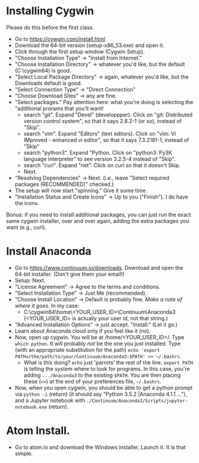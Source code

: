 # Installing Cygwin 

Please do this before the first class.

* Go to https://cywgin.com/install.html
* Download the 64-bit version (setup-x86_53.exe) and open it.
* Click through the first setup window (Cygwin Setup).
* "Choose Installation Type" → "Install from Internet."
* "Choose Installation Directory" → whatever you'd like, but the default (C:\cygwin64) is good.
* "Select Local Package Directory" → again, whatever you'd like, but the Downloads default  is good.
* "Select Connection Type" → "Direct Connection"
* "Choose Download Sites" → any are fine.
* "Select packages."  Pay attention here: what you're doing is selecting the "additional prorams that you'll want!
   * search "git".  Expand "Devel" (developpper).  Click on "git: Distributed version control system", so that it says 2.8.2-1 (or so), instead of "Skip".
   * search "vim".  Expand "Editors" (text editors).  Click on "vim: Vi IMproved - enhanced vi editor\", so that it says 7.3.2181-1, instead of "Skip"
   * search "python3".  Expand "Python.  Click on "python3: Py3K language interpreter" to see version 3.2.5-4 instead of "Skip".
   * search "curl".  Expand "net".  Click on curl so that it doesn't Skip.
   * Next.
* "Resolving Dependencies" → Next.  (i.e., leave "Select required packages (RECOMMENDED)" checked.)
* The setup will now start "spinning."  Give it some time.
* "Installation Status and Create Icons" → Up to you ("Finish").  I do have the icons.

Bonus: if you need to install additional packages, you can just run the exact same cygwin installer, over and over again, adding the extra packages you want (e.g., curl).

# Install Anaconda
* Go to https://www.continuum.io/downloads.  Download and open the 64-bit installer.  (Don't give them your email!)
* Setup: Next.
* "License Agreement" → Agree to the terms and conditions.
* "Select Installation Type" → Just Me (recommended).
* "Choose Install Location" → Default is probably fine.  *Make a note of where it goes.*  In my case:
   * C:\cygwin64\home\\\<YOUR_USER_ID\>\Continuum\Anaconda3  (<YOUR_USER_ID> is actually your user id, not that string.)
* "Advanced Installation Options" → just accept. "Install."  (Let it go.)
* Learn about Anaconda cloud only if you feel like it (no).
* Now, open up cygwin.  You will be at /home/<YOUR_USER_ID>/.  Type `which python`.  It will probably _not_ be the one you just installed.  Type (with an appropriate substitution for the path) `echo 'export PATH=/the/path/to/your/Continuum/Anaconda3:$PATH' >> ~/.bashrc`.
   * What is this doing?  `echo` just 'parrots' the rest of the line.  `export PATH` is telling the system where to look for programs.  In this case, you're adding `.../Anaconda3` to the existing `$PATH`.  You are then placing these (`>>`) at the end of your preferences file, `~/.bashrc`.  
* Now, when you open cygwin, you should be able to get a python prompt via `python -i` (return) (it should say "Python 3.5.2 |Anaconda 4.1.1 ..."), and a Jupyter notebook with `./Continuum/Anaconda3/Scripts/jupyter-notebook.exe` (return).

# Atom Install.
* Go to atom.io and download the Windows installer.  Launch it.  It is that simple.
